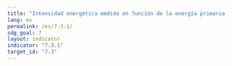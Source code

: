 ```yaml
---
title: "Intensidad energética medida en función de la energía primaria y el PIB"
lang: es
permalink: /es/7-3-1/
sdg_goal: 7
layout: indicator
indicator: "7.3.1"
target_id: "7.3"
---
```


